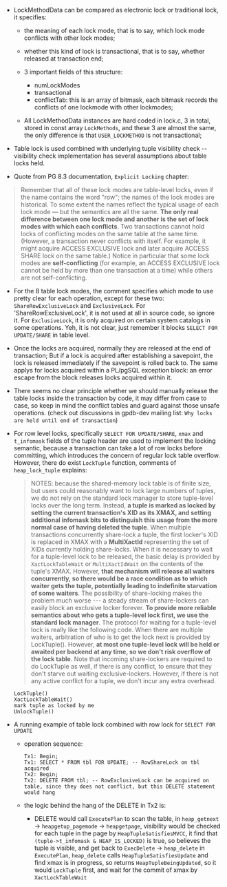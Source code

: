 
* LockMethodData can be compared as electronic lock or traditional lock, it specifies:
	* the meaning of each lock mode, that is to say, which lock mode conflicts with other lock modes;
	* whether this kind of lock is transactional, that is to say, whether released at transaction end;
	* 3 important fields of this structure:
		* numLockModes
		* transactional
		* conflictTab: this is an array of bitmask, each bitmask records the
	conflicts of one lockmode with other lockmodes;

	* All LockMethodData instances are hard coded in lock.c, 3 in total, stored in const array `LockMethods`, and these 3 are almost the same, the only difference is that `USER_LOCKMETHOD` is not transactional;

* Table lock is used combined with underlying tuple visibility check -- visibility check implementation has several assumptions about table locks held.

* Quote from PG 8.3 documentation, `Explicit Locking` chapter:
> Remember that all of these lock modes are table-level locks, even if the name contains the word "row"; the names of the lock modes are historical. To some extent the names reflect the typical usage of each lock mode — but the semantics are all the same. **The only real difference between one lock mode and another is the set of lock modes with which each conflicts**. Two transactions cannot hold locks of conflicting modes on the same table at the same time. (However, a transaction never conflicts with itself. For example, it might acquire ACCESS EXCLUSIVE lock and later acquire ACCESS SHARE lock on the same table.) Notice in particular that some lock modes are **self-conflicting** (for example, an ACCESS EXCLUSIVE lock cannot be held by more than one transaction at a time) while others are not self-conflicting.

* For the 8 table lock modes, the comment specifies which mode to use pretty clear for each operation, except for these two: `ShareRowExclusiveLock` and `ExclusiveLock`. For 'ShareRowExclusiveLock', it is not used at all in source code, so ignore it. For `ExclusiveLock`, it is only acquired on certain system catalogs in some operations. Yeh, it is not clear, just remember it blocks `SELECT FOR UPDATE/SHARE` in table level.

* Once the locks are acquired, normally they are released at the end of transaction; But if a lock is acquired after establishing a savepoint, the lock is released immediately if the savepoint is rolled back to. The same applys for locks acquired within a PL/pgSQL exception block: an error escape from the block releases locks acquired within it.

* There seems no clear principle whether we should manually release the table locks inside the transaction by code, it may differ from case to case, so keep in mind the conflict tables and guard against those unsafe operations. (check out discussions in gpdb-dev mailing list: `Why locks are held until end of transaction`)

* For row level locks, specifically `SELECT FOR UPDATE/SHARE`, `xmax` and `t_infomask` fields of the tuple header are used to implement the locking semantic, because a transaction can take a lot of row locks before committing, which introduces the concern of regular lock table overflow. However, there do exist `LockTuple` function, comments of `heap_lock_tuple` explains:
	> NOTES: because the shared-memory lock table is of finite size, but users
	could reasonably want to lock large numbers of tuples, we do not rely on
	the standard lock manager to store tuple-level locks over the long term.
	Instead, **a tuple is marked as locked by setting the current transaction's
	XID as its XMAX, and setting additional infomask bits to distinguish this
	usage from the more normal case of having deleted the tuple**. When
	multiple transactions concurrently share-lock a tuple, the first locker's
	XID is replaced in XMAX with a **MultiXactId** representing the set of
	XIDs currently holding share-locks.
	>When it is necessary to wait for a tuple-level lock to be released, the
	basic delay is provided by `XactLockTableWait` or `MultiXactIdWait` on the
	contents of the tuple's XMAX.  However, **that mechanism will release all
	waiters concurrently, so there would be a race condition as to which
	waiter gets the tuple, potentially leading to indefinite starvation of
	some waiters**.  The possibility of share-locking makes the problem much
	worse --- a steady stream of share-lockers can easily block an exclusive
	locker forever. **To provide more reliable semantics about who gets a
	tuple-level lock first, we use the standard lock manager**.  The protocol
	for waiting for a tuple-level lock is really like the following code. When there are multiple waiters, arbitration of who is to get the lock next is provided by LockTuple(). However, **at most one tuple-level lock will
	be held or awaited per backend at any time, so we don't risk overflow
	of the lock table**.  Note that incoming share-lockers are required to
	do LockTuple as well, if there is any conflict, to ensure that they don't
	starve out waiting exclusive-lockers.  However, if there is not any active
	conflict for a tuple, we don't incur any extra overhead.

	```
	LockTuple()
	XactLockTableWait()
	mark tuple as locked by me
	UnlockTuple()
	```

* A running example of table lock combined with row lock for `SELECT FOR UPDATE`
	* operation sequence:
	
		```
		Tx1: Begin;
		Tx1: SELECT * FROM tbl FOR UPDATE; -- RowShareLock on tbl acquired
		Tx2: Begin;
		Tx2: DELETE FROM tbl; -- RowExclusiveLock can be acquired on table, since they does not conflict, but this DELETE statement would hang
		```
	* the logic behind the hang of the DELETE in Tx2 is:
		* DELETE would call `ExecutePlan` to scan the table, in `heap_getnext` -> `heapgetup_pagemode` -> `heapgetpage`, visibility would be checked for each tuple in the page by `HeapTupleSatisfiesMVCC`, it find that `(tuple->t_infomask & HEAP_IS_LOCKED)` is true, so believes the tuple is visible, and get back to `ExecDelete` -> `heap_delete` in `ExecutePlan`, `heap_delete` calls `HeapTupleSatisfiesUpdate` and find xmax is in progress, so returns `HeapTupleBeingUpdated`, so it would `LockTuple` first, and wait for the commit of xmax by `XactLockTableWait`